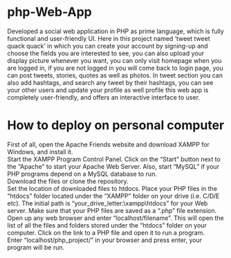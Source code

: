 # php-Web-App
Developed a social web application in PHP as prime language, which is fully functional and user-friendly UI. Here in this project named ‘tweet tweet quack quack’ in which you can create your account by signing-up and choose the fields you are interested to see, you can also upload your display picture whenever you want, you can only visit homepage when you are logged in, if you are not logged in you will come back to login page, you can post tweets, stories, quotes as well as photos. In tweet section you can also add hashtags, and search any tweet by their hashtags, you can see your other users and update your profile as well profile this web app is completely user-friendly, and offers an interactive interface to user.

# How to deploy on personal computer
First of all, open the Apache Friends website and download XAMPP for Windows, and install it.<br>
Start the XAMPP Program Control Panel. Click on the “Start”  button next to the “Apache” to start your Apache Web Server. Also, start “MySQL” if your PHP programs depend on a MySQL database to run.<br>
Download the files or clone the repository. <br>
Set the location of downloaded files to htdocs. Place your PHP files in the “htdocs” folder located under the “XAMPP” folder on your drive (i.e. C/D/E etc). The initial path is “your_drive_letter:\xampp\htdocs” for your Web server. Make sure that your PHP files are saved as a “.php” file extension.<br>
Open up any web browser and enter “localhost/filename”. This will open the list of all the files and folders stored under the “htdocs” folder on your computer. Click on the link to a PHP file and open it to run a program.<br>
Enter “localhost/php_project/” in your browser and press enter, your program will be run.<br>

